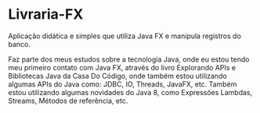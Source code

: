 # Livraria-FX
Aplicação didática e simples que utiliza Java FX e manipula registros do banco.

Faz parte dos meus estudos sobre a tecnologia Java, onde eu estou tendo meu primeiro contato com Java FX, através do livro 
Explorando APIs e Bibliotecas Java da Casa Do Código, onde também estou utilizando algumas APIs do Java como: JDBC, IO, Threads, 
JavaFX, etc. 
Também estou utilizando algumas novidades do Java 8, como Expressões Lambdas, Streams, Métodos de referência, etc. 
